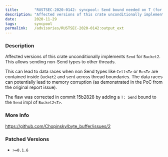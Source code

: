 ```yaml
---
title:       "RUSTSEC-2020-0142: syncpool: Send bound needed on T (for Send impl of `Bucket2`)"
description: "Affected versions of this crate unconditionally implements Send for Bucket2. This allows sending nonSend types to other threads. This can lead to data races when non Send types like CellT or RcT are contained inside Bucket2 and sent across thread boundaries. The data races can potentially lead to memory corruption as demonstrated in the PoC from the original report issue. The flaw was corrected in commit 15b2828 by adding a T Send bound to the Send impl of Bucket2T."
date:        2020-11-29
tags:        syncpool
permalink:   /advisories/RUSTSEC-2020-0142:output_ext
---
```


### Description

Affected versions of this crate unconditionally implements `Send` for `Bucket2`. This allows sending non-Send types to other threads.

This can lead to data races when non Send types like `Cell<T>` or `Rc<T>` are contained inside `Bucket2` and sent across thread boundaries. The data races can potentially lead to memory corruption (as demonstrated in the PoC from the original report issue).

The flaw was corrected in commit 15b2828 by adding a `T: Send` bound to the `Send` impl of `Bucket2<T>`.

### More Info

<https://github.com/Chopinsky/byte_buffer/issues/2>

### Patched Versions

- `>=0.1.6`


